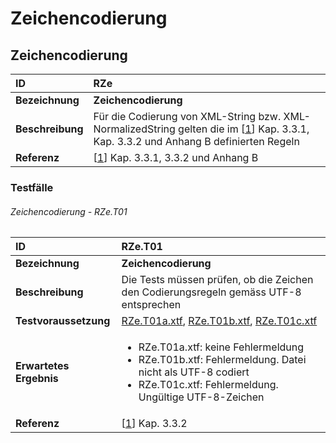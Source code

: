 # Zeichencodierung

## Zeichencodierung
|ID|RZe
|:--|:--
|**Bezeichnung**|**Zeichencodierung**
|**Beschreibung**|Für die Codierung von XML-String bzw. XML-NormalizedString gelten die im [[1]] Kap. 3.3.1, Kap. 3.3.2 und Anhang B definierten Regeln
|**Referenz**|[[1]] Kap. 3.3.1, 3.3.2 und Anhang B

### Testfälle
###### Zeichencodierung - RZe.T01
|ID|RZe.T01
|:--|:--
|**Bezeichnung**|**Zeichencodierung**
|**Beschreibung**|Die Tests müssen prüfen, ob die Zeichen den Codierungsregeln gemäss UTF-8 entsprechen
|**Testvoraussetzung**|[RZe.T01a.xtf](../data/RZe.T01a.xtf), [RZe.T01b.xtf](../data/RZe.T01b.xtf), [RZe.T01c.xtf](../data/RZe.T01c.xtf)
|**Erwartetes Ergebnis**|<ul><li>RZe.T01a.xtf: keine Fehlermeldung</li><li>RZe.T01b.xtf: Fehlermeldung. Datei nicht als UTF-8 codiert </li><li>RZe.T01c.xtf: Fehlermeldung. Ungültige UTF-8-Zeichen</li></ul>
|**Referenz**|[[1]] Kap. 3.3.2

[1]: bib.md#1-kogis-interlis-2--referenzhandbuch-13042006
